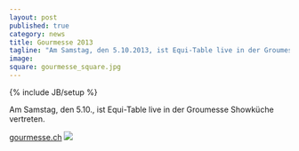 ```yaml
---
layout: post
published: true
category: news
title: Gourmesse 2013
tagline: "Am Samstag, den 5.10.2013, ist Equi-Table live in der Groumesse Showküche vertreten."
image: 
square: gourmesse_square.jpg
---
```



{% include JB/setup %}



Am Samstag, den 5.10., ist Equi-Table live in der Groumesse Showküche vertreten.


<a href="http://www.gourmesse.ch">gourmesse.ch</a>
<img class="img-responsive" src="{{ ASSET_PATH }}/assets/images/equiTable-gourmesse.jpg" />